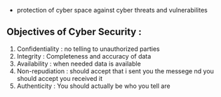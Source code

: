 - protection of cyber space against cyber threats and vulnerabilites
## Objectives of Cyber Security :
1. Confidentiality : no telling to unauthorized parties
2. Integrity : Completeness and accuracy of data
3. Availability : when needed data is available
4. Non-repudiation : should accept that i sent you the messege nd you should accept you received it
5. Authenticity : You should actually be who you tell are